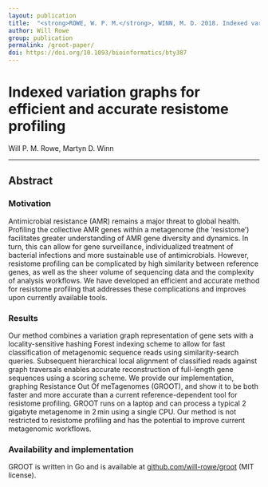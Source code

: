 ```yaml
---
layout: publication
title:  "<strong>ROWE, W. P. M.</strong>, WINN, M. D. 2018. Indexed variation graphs for efficient and accurate resistome profiling. Bioinformatics bty387"
author: Will Rowe
group: publication
permalink: /groot-paper/
doi: https://doi.org/10.1093/bioinformatics/bty387
---
```


# Indexed variation graphs for efficient and accurate resistome profiling

Will P. M. Rowe, Martyn D. Winn

***

## Abstract

### Motivation
Antimicrobial resistance (AMR) remains a major threat to global health. Profiling the collective AMR genes within a metagenome (the ‘resistome’) facilitates greater understanding of AMR gene diversity and dynamics. In turn, this can allow for gene surveillance, individualized treatment of bacterial infections and more sustainable use of antimicrobials. However, resistome profiling can be complicated by high similarity between reference genes, as well as the sheer volume of sequencing data and the complexity of analysis workflows. We have developed an efficient and accurate method for resistome profiling that addresses these complications and improves upon currently available tools.

### Results
Our method combines a variation graph representation of gene sets with a locality-sensitive hashing Forest indexing scheme to allow for fast classification of metagenomic sequence reads using similarity-search queries. Subsequent hierarchical local alignment of classified reads against graph traversals enables accurate reconstruction of full-length gene sequences using a scoring scheme. We provide our implementation, graphing Resistance Out Of meTagenomes (GROOT), and show it to be both faster and more accurate than a current reference-dependent tool for resistome profiling. GROOT runs on a laptop and can process a typical 2 gigabyte metagenome in 2 min using a single CPU. Our method is not restricted to resistome profiling and has the potential to improve current metagenomic workflows.

### Availability and implementation
GROOT is written in Go and is available at [github.com/will-rowe/groot](https://github.com/will-rowe/groot) (MIT license).

